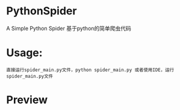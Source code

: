 # PythonSpider
A Simple Python Spider
基于python的简单爬虫代码
# Usage:
	直接运行spider_main.py文件，python spider_main.py 或者使用IDE，运行spider_main.py文件
	
# Preview

